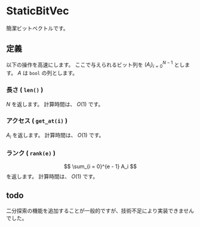 # StaticBitVec
簡潔ビットベクトルです。

## 定義
以下の操作を高速にします。
ここで与えられるビット列を 
$(A_i)_{i = 0}^{N - 1}$
とします。
$A$
は 
`bool`
の列とします。

### 長さ ( `len()` )
$N$
を返します。
計算時間は、
$O(1)$
です。

### アクセス ( `get_at(i)` )
$A_i$
を返します。
計算時間は、
$O(1)$
です。

### ランク ( `rank(e)` ) 
$$
\sum_{i = 0}^{e - 1} A_i
$$
を返します。
計算時間は、 
$O(1)$
です。

## todo
二分探索の機能を追加することが一般的ですが、技術不足により実装できませんでした。

